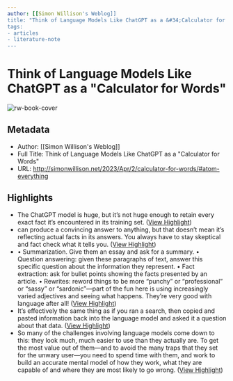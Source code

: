 ```yaml
---
author: [[Simon Willison's Weblog]]
title: "Think of Language Models Like ChatGPT as a &#34;Calculator for Words&#34;"
tags: 
- articles
- literature-note
---
```

# Think of Language Models Like ChatGPT as a "Calculator for Words"

![rw-book-cover](https://simonwillison.net/favicon.ico)

## Metadata
- Author: [[Simon Willison's Weblog]]
- Full Title: Think of Language Models Like ChatGPT as a "Calculator for Words"
- URL: http://simonwillison.net/2023/Apr/2/calculator-for-words/#atom-everything

## Highlights
- The ChatGPT model is huge, but it’s not huge enough to retain every exact fact it’s encountered in its training set. ([View Highlight](https://read.readwise.io/read/01gx4bq1d1r7k8g2a26aetfsjb))
- can produce a convincing answer to anything, but that doesn’t mean it’s reflecting actual facts in its answers. You always have to stay skeptical and fact check what it tells you. ([View Highlight](https://read.readwise.io/read/01gx4bqartqqabmtjpj51axbx0))
- • Summarization. Give them an essay and ask for a summary.
  • Question answering: given these paragraphs of text, answer this specific question about the information they represent.
  • Fact extraction: ask for bullet points showing the facts presented by an article.
  • Rewrites: reword things to be more “punchy” or “professional” or “sassy” or “sardonic”—part of the fun here is using increasingly varied adjectives and seeing what happens. They’re very good with language after all! ([View Highlight](https://read.readwise.io/read/01gx4bs6ncm4gcd5namh8zx66r))
- It’s effectively the same thing as if you ran a search, then copied and pasted information back into the language model and asked it a question about that data. ([View Highlight](https://read.readwise.io/read/01gx4btd6yvyne4m5bpav210qn))
- So many of the challenges involving language models come down to this: they look much, much easier to use than they actually are.
  To get the most value out of them—and to avoid the many traps that they set for the unwary user—you need to spend time with them, and work to build an accurate mental model of how they work, what they are capable of and where they are most likely to go wrong. ([View Highlight](https://read.readwise.io/read/01gx4btxhy0c9ryykyhd6a2vkb))
